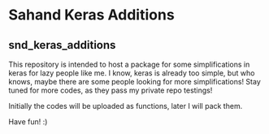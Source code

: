 # Sahand Keras Additions

## snd_keras_additions

This repository is intended to host a package for some simplifications in keras for lazy people like me. I know, keras is already too simple, but who knows, maybe there are some people looking for more simplifications! Stay tuned for more codes, as they pass my private repo testings! 

Initially the codes will be uploaded as functions, later I will pack them.

Have fun! :)
